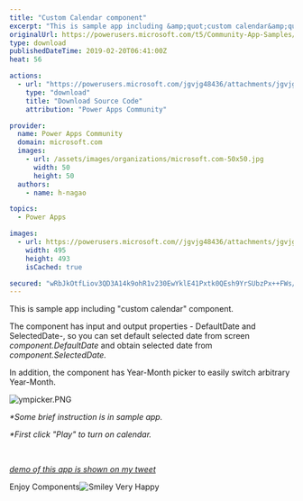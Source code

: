 ```yaml
---
title: "Custom Calendar component"
excerpt: "This is sample app including &amp;quot;custom calendar&amp;quot; component. The component has input and output properties - DefaultDate and SelectedDate-, so"
originalUrl: https://powerusers.microsoft.com/t5/Community-App-Samples/Custom-Calendar-component/td-p/239959
type: download
publishedDateTime: 2019-02-20T06:41:00Z
heat: 56

actions:
  - url: "https://powerusers.microsoft.com/jgvjg48436/attachments/jgvjg48436/AppFeedbackGallery/112/3/CustomCalendar.msapp"
    type: "download"
    title: "Download Source Code"
    attribution: "Power Apps Community"

provider:
  name: Power Apps Community
  domain: microsoft.com
  images:
    - url: /assets/images/organizations/microsoft.com-50x50.jpg
      width: 50
      height: 50
  authors:
    - name: h-nagao

topics:
  - Power Apps

images:
  - url: https://powerusers.microsoft.com//jgvjg48436/attachments/jgvjg48436/AppFeedbackGallery/112/1/calendar_thumnail.PNG
    width: 495
    height: 493
    isCached: true

secured: "wRbJkOtfLiov3QD3A14k9ohR1v230EwYklE41Pxtk0QEsh9YrSUbzPx++FWs/hcHxxQnpz74SliDH/+LAFiw6G/diz3/q/YTm7YZf/E6kdC9cyC7cQcNgpzpwtIuEDx4QoUlGFUAtJaOx+ly9FHiX/ASElGFfQV9/MGzhl1AgZBe/LM5mSTgyAufib3cLYwvmyctUadGpwz++fHwyyLJCiFWXOhPB88auo81J3YnoEMqNpTYgVfsyXMH3icwomlepcqFdEm7yZeyBSEX62K2ctdFZySlE/dSKTdBnN4NJZ66c9UOyM47cGwoeDyqQIBkUAnb03BboIZflNzrG6fck7tAHTAvKgnKb9rKhRQVNkJPPPQZGc4sHU4YT8u0FXGb15okshPBVx6UwEemVncx7K7H+Xy7hMHoaxxdR8+aTkmjaamK5e0mRdxT96/wMVc4;qvYfY0GZRk/sdAdfcb1llQ=="
---
```

<p>This is sample app including "custom calendar" component.</p><p>The component has input and output properties - DefaultDate and SelectedDate-, so you can set default selected date from screen <em>component.DefaultDate</em> and obtain selected date from <em>component.SelectedDate.</em></p><p>In addition, the component has Year-Month picker to easily switch arbitrary Year-Month.</p><p><span class="lia-inline-image-display-wrapper lia-image-align-inline" image-alt="ympicker.PNG" style="width: 359px;"><img src="https://powerusers.microsoft.com/t5/image/serverpage/image-id/53255i635ACE9538AE792B/image-size/large?v=1.0&amp;px=999" title="ympicker.PNG" alt="ympicker.PNG" li-image-url="https://powerusers.microsoft.com/t5/image/serverpage/image-id/53255i635ACE9538AE792B?v=1.0" li-image-display-id="'53255i635ACE9538AE792B'" li-message-uid="'239959'" li-messages-message-image="true" li-bindable="" class="lia-media-image" tabindex="0" li-bypass-lightbox-when-linked="true" li-use-hover-links="false"></span>&nbsp;</p><p><em>*Some brief instruction is in sample app.</em></p><p><em>*First click "Play" to turn on calendar.</em></p><p>&nbsp;</p><p><em><a href="https://twitter.com/mofumofu_dance/status/1097864668327133185" target="_blank" rel="noopener nofollow noopener noreferrer">demo of this app is shown on my tweet</a></em></p><p>Enjoy Components<img id="smileyvery-happy" class="emoticon emoticon-smileyvery-happy" src="/i/smilies/16x16_smiley-very-happy.png" alt="Smiley Very Happy" title="Smiley Very Happy"></p>

